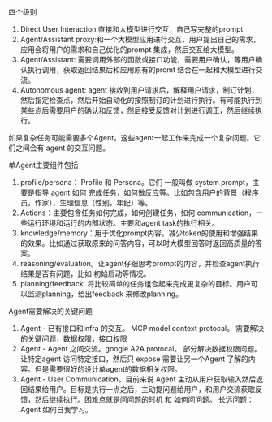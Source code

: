 四个级别
1. Direct User Interaction:直接和大模型进行交互，自己写完整的prompt
2. Agent/Assistant proxy:和一个大模型应用进行交互，用户提出自己的需求，应用会将用户的需求和自己优化的prompt 集成，然后交互给大模型。
3. Agent/Assistant: 需要调用外部的函数或接口功能，需要用户确认，等用户确认执行调用，获取返回结果后和应用原有的promt 结合在一起和大模型进行交流。
4. Autonomous agent: agent 接收到用户请求后，解释用户请求，制订计划，然后指定检查点，然后开始自动化的按照制订的计划进行执行。有可能执行到某些点后需要用户的确认和反馈，然后接受反馈对计划进行调正，然后继续执行。

如果复杂任务可能需要多个Agent，这些agent一起工作来完成一个复杂问题。它们之间会有 agent 的交互问题。

单Agent主要组件包括
1. profile/persona： Profile 和 Persona。它们 一般叫做 system prompt，主要是指导 agent 如何 完成任务，如何做反应等。比如包含用户的背景（程序员，作家），生理信息（性别，年纪）等。
2. Actions：主要包含任务如何完成，如何创建任务，如何 communication，一些运行环境和运行的内部状态。主要和agent task的执行相关。
3. knowledge/memory：用于优化prompt内容，减少token的使用和增强结果的效果。比如通过获取原来的问答内容，可以时大模型回答时返回高质量的答案。
4. reasoning/evaluation。让agent仔细思考prompt的内容，并检查agent执行结果是否有问题，比如 初始启动等情况。
5. planning/feedback. 将比较简单的任务组合起来完成更复杂的目标。用户可以监测planning，给出feedback 来修改planning。

Agent需要解决的关键问题
1. Agent - 已有接口和Infra 的交互。  MCP model context protocal。 需要解决的关键问题，数据权限，接口权限
2. Agent - Agent 之间交流。google A2A protocal。 部分解决数据权限问题。 让特定agent 访问特定接口，然后只 expose 需要让另一个Agent 了解的内容。但是需要很好的设计单agent的数据相关权限。
3. Agent - User Communication。目前来说 Agent 主动从用户获取输入然后返回结果给用户。目标是执行一点之后，主动提问题给用户，和用户交流获取反馈，然后继续执行。困难点就是问问题的时机 和 如何问问题。
长远问题：Agent 如何自我学习。
